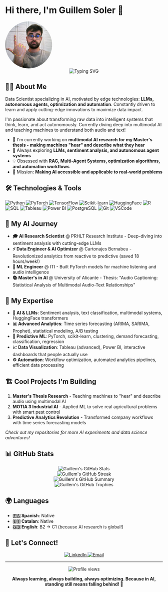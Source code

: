 # Hi there, I'm Guillem Soler 👋

<img src="copia.jpeg" alt="Guillem Soler" width="150" height="150" align="center" style="border-radius: 50%; object-fit: cover;">

<div align="center">
  <img src="https://readme-typing-svg.herokuapp.com?font=Fira+Code&pause=1000&color=3498DB&center=true&vCenter=true&width=500&lines=Data+Scientist+%26+AI+Engineer;LLM+%26+Autonomous+Agents+Explorer;Optimization+%26+Automation+Lover;" alt="Typing SVG" />
</div>

## 👨‍💻 About Me

Data Scientist specializing in AI, motivated by edge technologies: **LLMs, autonomous agents, optimization and automation**. Constantly driven to learn and apply cutting-edge innovations to maximize data impact.

I'm passionate about transforming raw data into intelligent systems that think, learn, and act autonomously. Currently diving deep into multimodal AI and teaching machines to understand both audio and text!

- 🔭 I'm currently working on **multimodal AI research for my Master's thesis - making machines "hear" and describe what they hear**
- 🌱 Always exploring **LLMs, sentiment analysis, and autonomous agent systems**
- 💡 Obsessed with **RAG, Multi-Agent Systems, optimization algorithms, and automation workflows**
- 🎯 Mission: **Making AI accessible and applicable to real-world problems**

## 🛠️ Technologies & Tools

![Python](https://img.shields.io/badge/-Python-3776AB?style=flat-square&logo=python&logoColor=white)
![PyTorch](https://img.shields.io/badge/-PyTorch-EE4C2C?style=flat-square&logo=pytorch&logoColor=white)
![TensorFlow](https://img.shields.io/badge/-TensorFlow-FF6F00?style=flat-square&logo=tensorflow&logoColor=white)
![Scikit-learn](https://img.shields.io/badge/-Scikit--learn-F7931E?style=flat-square&logo=scikit-learn&logoColor=white)
![HuggingFace](https://img.shields.io/badge/-🤗%20HuggingFace-FFD21E?style=flat-square&logoColor=black)
![R](https://img.shields.io/badge/-R-276DC3?style=flat-square&logo=r&logoColor=white)
![SQL](https://img.shields.io/badge/-SQL-4479A1?style=flat-square&logo=mysql&logoColor=white)
![Tableau](https://img.shields.io/badge/-Tableau-E97627?style=flat-square&logo=tableau&logoColor=white)
![Power BI](https://img.shields.io/badge/-Power%20BI-F2C811?style=flat-square&logo=power-bi&logoColor=black)
![PostgreSQL](https://img.shields.io/badge/-PostgreSQL-336791?style=flat-square&logo=postgresql&logoColor=white)
![Git](https://img.shields.io/badge/-Git-F05032?style=flat-square&logo=git&logoColor=white)
![VSCode](https://img.shields.io/badge/-VSCode-007ACC?style=flat-square&logo=visual-studio-code&logoColor=white)

## 🚀 My AI Journey

- **🎓 AI Research Scientist** @ PRHLT Research Institute - Deep-diving into sentiment analysis with cutting-edge LLMs
- **⚡ Data Engineer & AI Optimizer** @ Cartonajes Bernabeu - Revolutionized analytics from reactive to predictive (saved 18 hours/week!)
- **🎵 ML Engineer** @ ITI - Built PyTorch models for machine listening and audio intelligence
- **📚 Master's in AI** @ University of Alicante - Thesis: "Audio Captioning: Statistical Analysis of Multimodal Audio-Text Relationships"

## 🧠 My Expertise

- **🤖 AI & LLMs**: Sentiment analysis, text classification, multimodal systems, HuggingFace transformers
- **📊 Advanced Analytics**: Time series forecasting (ARIMA, SARIMA, Prophet), statistical modeling, A/B testing
- **🔮 Predictive ML**: PyTorch, scikit-learn, clustering, demand forecasting, classification, regression
- **📈 Data Visualization**: Tableau (advanced), Power BI, interactive dashboards that people actually use
- **⚙️ Automation**: Workflow optimization, automated analytics pipelines, efficient data processing

## 🏗️ Cool Projects I'm Building

1. **Master's Thesis Research** - Teaching machines to "hear" and describe audio using multimodal AI
2. **MOTIA 3 Industrial AI** - Applied ML to solve real agricultural problems with smart pest control
3. **Predictive Analytics Revolution** - Transformed company workflows with time series forecasting models

*Check out my repositories for more AI experiments and data science adventures!*

## 📊 GitHub Stats

<div align="center">
  <img src="https://github-readme-stats.vercel.app/api?username=gsolersanz&show_icons=true&theme=radical" alt="Guillem's GitHub Stats" />
</div>
<div align="center">
  <img src="https://github-readme-streak-stats.herokuapp.com/?user=gsolersanz&theme=radical" alt="Guillem's GitHub Streak" />
</div>

<div align="center">
  <img src="https://github-profile-summary-cards.vercel.app/api/cards/profile-details?username=gsolersanz&theme=radical" alt="Guillem's GitHub Summary" />
</div>
<div align="center">
  <img src="https://github-profile-trophy.vercel.app/?username=guillembng&theme=radical&column=7" alt="Guillem's GitHub Trophies" />
</div>

## 🌍 Languages

- **🇪🇸 Spanish**: Native
- **🇪🇸 Catalan**: Native  
- **🇬🇧 English**: B2 → C1 (because AI research is global!)

## 🤝 Let's Connect!

<div align="center">
  <a href="https://linkedin.com/in/guillem-soler-sanz-ab690325b" target="_blank">
    <img src="https://img.shields.io/badge/-LinkedIn-0077B5?style=for-the-badge&logo=linkedin&logoColor=white" alt="LinkedIn" />
  </a>
  <a href="mailto:guillembng5@gmail.com">
    <img src="https://img.shields.io/badge/-Email-D14836?style=for-the-badge&logo=gmail&logoColor=white" alt="Email" />
  </a>
</div>

---

<div align="center">
  <img src="https://komarev.com/ghpvc/?username=guillembng&color=blue&style=flat-square&label=Profile+Views" alt="Profile views" />
  
  **Always learning, always building, always optimizing. Because in AI, standing still means falling behind! 🚀**
</div>
